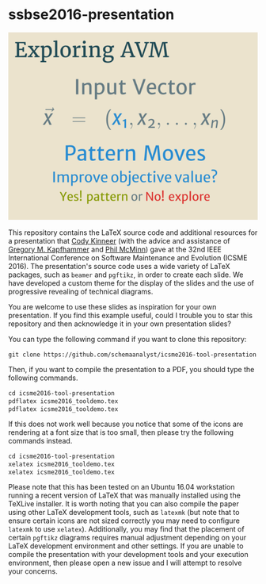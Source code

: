 # ssbse2016-presentation

![Sample of the SSBSE 2016 Tool Presentation](ssbse2016_kapfhammer.png)

This repository contains the LaTeX source code and additional resources for a
presentation that [Cody Kinneer](https://kinneerc.github.io/) (with the advice
and assistance of [Gregory M.
Kapfhammer](http://www.cs.allegheny.edu/sites/gkapfham/) and [Phil
McMinn](http://mcminn.io)) gave at the 32nd IEEE International Conference on
Software Maintenance and Evolution (ICSME 2016). The presentation's source code
uses a wide variety of LaTeX packages, such as `beamer` and `pgftikz`, in order
to create each slide. We have developed a custom theme for the display of the
slides and the use of progressive revealing of technical diagrams.

You are welcome to use these slides as inspiration for your own presentation.
If you find this example useful, could I trouble you to star this repository
and then acknowledge it in your own presentation slides?

You can type the following command if you want to clone this repository:

```shell
git clone https://github.com/schemaanalyst/icsme2016-tool-presentation
```

Then, if you want to compile the presentation to a PDF, you should type the
following commands.

```shell
cd icsme2016-tool-presentation
pdflatex icsme2016_tooldemo.tex
pdflatex icsme2016_tooldemo.tex
```

If this does not work well because you notice that some of the icons are
rendering at a font size that is too small, then please try the following
commands instead.

```shell
cd icsme2016-tool-presentation
xelatex icsme2016_tooldemo.tex
xelatex icsme2016_tooldemo.tex
```

Please note that this has been tested on an Ubuntu 16.04 workstation running a
recent version of LaTeX that was manually installed using the TeXLive
installer.  It is worth noting that you can also compile the paper using other
LaTeX development tools, such as `latexmk` (but note that to ensure certain
icons are not sized correctly you may need to configure `latexmk` to use
`xelatex`). Additionally, you may find that the placement of certain `pgftikz`
diagrams requires manual adjustment depending on your LaTeX development
environment and other settings. If you are unable to compile the presentation
with your development tools and your execution environment, then please open a
new issue and I will attempt to resolve your concerns.
